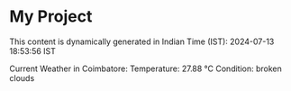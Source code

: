 # My Project

This content is dynamically generated in Indian Time (IST): 2024-07-13 18:53:56 IST


Current Weather in Coimbatore:
Temperature: 27.88 °C
Condition: broken clouds
